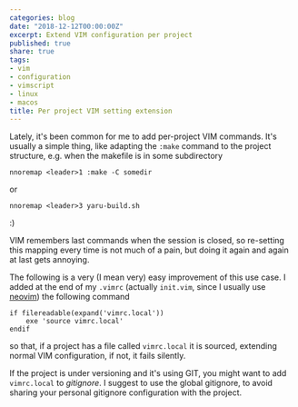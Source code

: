 ```yaml
---
categories: blog
date: "2018-12-12T00:00:00Z"
excerpt: Extend VIM configuration per project
published: true
share: true
tags:
- vim
- configuration
- vimscript
- linux
- macos
title: Per project VIM setting extension
---
```


Lately, it's been common for me to add per-project VIM commands. It's usually a simple thing, like adapting the `:make` command to the project structure, e.g. when the makefile is in some subdirectory

    nnoremap <leader>1 :make -C somedir
    
or

    nnoremap <leader>3 yaru-build.sh
    
:)

VIM remembers last commands when the session is closed, so re-setting this mapping every time is not much of a pain, but doing it again and again at last gets annoying.

The following is a very (I mean very) easy improvement of this use case.
I added at the end of my `.vimrc` (actually `init.vim`, since I usually use [neovim](https://neovim.io/)) the following command

    if filereadable(expand('vimrc.local'))
        exe 'source vimrc.local'
    endif

so that, if a project has a file called `vimrc.local` it is sourced, extending normal VIM configuration, if not, it fails silently.

If the project is under versioning and it's using GIT, you might want to add `vimrc.local` to *gitignore*. I suggest to use the global gitignore, to avoid sharing your personal gitignore configuration with the project.
